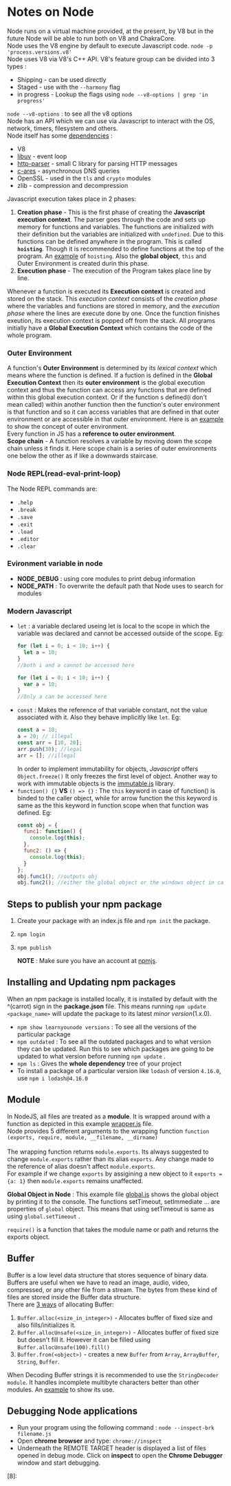 # Notes on Node

Node runs on a virtual machine provided, at the present, by V8 but in the future Node will be able to run both on V8 and ChakraCore.<br/>
Node uses the V8 engine by default to execute Javascript code.
`node -p 'process.versions.v8'`<br/>
Node uses V8 via V8's C++ API.
V8's feature group can be divided into 3 types :

- Shipping - can be used directly
- Staged - use with the `--harmony` flag
- in progress - Lookup the flags using `node --v8-options | grep 'in progress'`

`node --v8-options` : to see all the v8 options<br/>
Node has an API which we can use via Javascript to interact with the OS, network, timers, filesystem and others.<br/>
Node itself has some [dependencies][3] :

- V8
- [libuv][4] - event loop
- [http-parser][5] - small C library for parsing HTTP messages
- [c-ares][6] - asynchronous DNS queries
- OpenSSL - used in the `tls` and `crypto` modules
- zlib - compression and decompression

Javascript execution takes place in 2 phases:

1. **Creation phase** - This is the first phase of creating the **Javascript execution context**. The parser goes through the code and sets up memory for functions and variables. The functions are initialized with their definition but the variables are initialized with `undefined`. Due to this functions can be defined anywhere in the program. This is called **`hoisting`**. Though it is recommended to define functions at the top of the program. An [example](hoisting/example.js) of `hoisting`. Also the **global object**, `this` and Outer Environment is created durin this phase.
2. **Execution phase** - The execution of the Program takes place line by line. 

Whenever a function is executed its **Execution context** is created and stored on the stack. This *execution context* consists of the *creation phase* where the variables and functions are stored in memory, and the *execution phase* where the lines are execute done by one. Once the function finishes exeution, its execution context is popped off from the stack. All programs initially have a **Global Execution Context** which contains the code of the whole program. 

### Outer Environment
A function's **Outer Environment** is determined by its *lexical context* which means where the function is defined. If a fuction is defined in the **Global Execution Context** then its **outer environment** is the global execution context and thus the function can access any functions that are defined within this global execution context. Or if the function s defined(i don't mean called) within another function then the function's outer environment is that function and so it can access variables that are defined in that outer environment or are accessible in that outer environment.
Here is an [example](examples/outer-environment.js) to show the concept of outer environment. <br/>
Every function in JS has a **reference to outer environment**.  <br/>
**Scope chain** - A function resolves a variable by moving down the scope chain unless it finds it. Here scope chain is a series of outer environments one below the other as if like a downwards staircase.   


### Node REPL(read-eval-print-loop)

The Node REPL commands are:

- `.help`
- `.break`
- `.save`
- `.exit`
- `.load`
- `.editor`
- `.clear`

### Evironment variable in node

- **NODE_DEBUG** : using core modules to print debug information
- **NODE_PATH** : To overwrite the default path that Node uses to search for modules

### Modern Javascript

- `let` : a variable declared useing let is local to the scope in which the variable was declared and cannot be accessed outside of the scope.
  Eg:
  ```javascript
  for (let i = 0; i < 10; i++) {
    let a = 10;
  }
  //both i and a cannot be accessed here

  for (let i = 0; i < 10; i++) {
    var a = 10;
  }
  //Only a can be accessed here
  ```
- `const` : Makes the reference of that variable constant, not the value associated with it. Also they behave implicitly like `let`. Eg:
  ```javascript
  const a = 10;
  a = 20; // illegal
  const arr = [10, 20];
  arr.push(30); //legal
  arr = []; //illegal
  ```
  In order to implement immutability for objects, _Javascript_ offers `Object.freeze()` It only freezes the first level of object. Another way to work with immutable objects is the [immutable.js][2] library.
- `function() {}` **VS** `() => {}` : The `this` keyword in case of function() is binded to the caller object, while for arrow function the this keyword is same as the this keyword in function scope when that function was defined. Eg:
  ```javascript
  const obj = {
    func1: function() {
      console.log(this);
    },
    func2: () => {
      console.log(this);
    }
  };
  obj.func1(); //outputs obj
  obj.func2(); //either the global object or the windows object in case of browser
  ```

## Steps to publish your npm package

1. Create your package with an index.js file and `npm init` the package.
2. `npm login`
3. `npm publish`

   **NOTE** : Make sure you have an account at [npmjs][7].

## Installing and Updating npm packages

When an npm package is installed locally, it is installed by default with the ^(carrot) sign in the **package.json** file. This means running `npm update <package_name>` will update the package to its latest _minor version_(1.x.0).

- `npm show learnyounode versions` : To see all the versions of the particular package
- `npm outdated` : To see all the outdated packages and to what version they can be updated. Run this to see which packages are going to be updated to what version before running `npm update` .
- `npm ls` : Gives the **whole dependency** tree of your project
- To install a package of a particular version like `lodash` of version `4.16.0`, use `npm i lodash@4.16.0`

## Module

In NodeJS, all files are treated as a **module**. It is wrapped around with a function as depicted in this example [wrapper.js](Module/wrapper.js) file.<br/>
Node provides 5 different arguments to the wrapping function `function (exports, require, module, __filename, __dirname)`<br/>  
The wrapping function returns `module.exports`. Its always suggested to change `module.exports` rather than its alias `exports`. Any change made to the reference of alias doesn't affect `module.exports`. <br/>
For example if we change `exports` by assigining a new object to it `exports = {a: 1}` then `module.exports` remains unaffected. <br/>

**Global Object in Node** : This example file [global.js](Module/global.js) shows the global object by printing it to the console. The functions setTimeout, setImmediate ... are properties of `global` object. This means that using setTimeout is same as using `global.setTimeout` . <br/>

`require()` is a function that takes the module name or path and returns the exports object.

## Buffer

Buffer is a low level data structure that stores sequence of binary data. Buffers are useful when we have to read an image, audio, video, compressed, or any other file from a stream. The bytes from these kind of files are stored inside the Buffer data structure.<br/>
There are [3 ways][1] of allocating Buffer:

1. `Buffer.alloc(<size_in_integer>)` - Allocates buffer of fixed size and also fills/initializes it.
2. `Buffer.allocUnsafe(<size_in_integer>)` - Allocates buffer of fixed size but doesn't fill it. However it can be filled using `Buffer.allocUnsafe(100).fill()`
3. `Buffer.from(<object>)` - creates a new `Buffer` from `Array`, `ArrayBuffer`, `String`, `Buffer`.

When Decoding Buffer strings it is recommended to use the `StringDecoder module`. It handles incomplete multibyte characters better than other modules. An [example](Buffer/string_decoder.js) to show its use.

## Debugging Node applications

- Run your program using the following command : `node --inspect-brk filename.js`
- Open **chrome browser** and type: `chrome://inspect`
- Underneath the REMOTE TARGET header is displayed a list of files opened in debug mode. Click on **inspect** to open the **Chrome Debugger** window and start debugging.

[1]: https://nodejs.org/api/buffer.html#buffer_buffer_from_buffer_alloc_and_buffer_allocunsafe
[2]: https://facebook.github.io/immutable-js/
[3]: https://nodejs.org/en/docs/meta/topics/dependencies/
[4]: https://github.com/libuv/libuv
[5]: https://github.com/nodejs/http-parser
[6]: https://github.com/c-ares/c-ares
[7]: https://npmjs.com

[8]:
